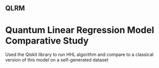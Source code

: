 ## QLRM
# Quantum Linear Regression Model Comparative Study
Used the Qiskit library to run HHL algorithm and compare to a classical version of this model on a self-generated dataset
